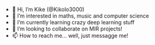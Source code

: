 - 👋 Hi, I’m Kike (@Kikolo3000)
- 👀 I’m interested in maths, music and computer science
- 🌱 I’m currently learning crazy deep learning stuff
- 💞️ I’m looking to collaborate on MIR projects!
- 📫 How to reach me... well, just messagge me!

<!---
Kikolo3000/Kikolo3000 is a ✨ special ✨ repository because its `README.md` (this file) appears on your GitHub profile.
You can click the Preview link to take a look at your changes.
--->
